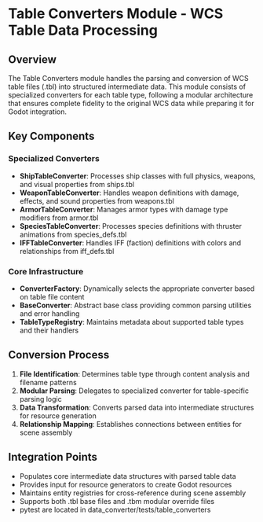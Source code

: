 # Table Converters Module - WCS Table Data Processing

## Overview
The Table Converters module handles the parsing and conversion of WCS table files (.tbl) into structured intermediate data. This module consists of specialized converters for each table type, following a modular architecture that ensures complete fidelity to the original WCS data while preparing it for Godot integration.

## Key Components

### Specialized Converters
- **ShipTableConverter**: Processes ship classes with full physics, weapons, and visual properties from ships.tbl
- **WeaponTableConverter**: Handles weapon definitions with damage, effects, and sound properties from weapons.tbl
- **ArmorTableConverter**: Manages armor types with damage type modifiers from armor.tbl
- **SpeciesTableConverter**: Processes species definitions with thruster animations from species_defs.tbl
- **IFFTableConverter**: Handles IFF (faction) definitions with colors and relationships from iff_defs.tbl

### Core Infrastructure
- **ConverterFactory**: Dynamically selects the appropriate converter based on table file content
- **BaseConverter**: Abstract base class providing common parsing utilities and error handling
- **TableTypeRegistry**: Maintains metadata about supported table types and their handlers

## Conversion Process
1. **File Identification**: Determines table type through content analysis and filename patterns
2. **Modular Parsing**: Delegates to specialized converter for table-specific parsing logic
3. **Data Transformation**: Converts parsed data into intermediate structures for resource generation
4. **Relationship Mapping**: Establishes connections between entities for scene assembly

## Integration Points
- Populates core intermediate data structures with parsed table data
- Provides input for resource generators to create Godot resources
- Maintains entity registries for cross-reference during scene assembly
- Supports both .tbl base files and .tbm modular override files
- pytest are located in data_converter/tests/table_converters
